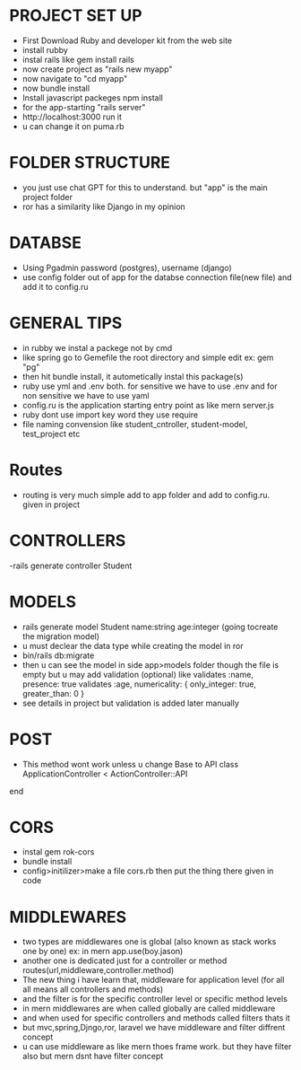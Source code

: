 # PROJECT SET UP

- First Download Ruby and developer kit from the web site
- install rubby
- instal rails like gem install rails
- now create project as "rails new myapp"
- now navigate to "cd myapp"
- now bundle install
- Install javascript packeges npm install
- for the app-starting "rails server"
- http://localhost:3000 run it
- u can change it on puma.rb

# FOLDER STRUCTURE

- you just use chat GPT for this to understand. but "app" is the main project folder
- ror has a similarity like Django in my opinion

# DATABSE

- Using Pgadmin password (postgres), username (django)
- use config folder out of app for the databse connection file(new file) and add it to config.ru

# GENERAL TIPS

- in rubby we instal a packege not by cmd
- like spring go to Gemefile the root directory and simple edit ex: gem "pg"
- then hit bundle install, it autometically instal this package(s)
- ruby use yml and .env both. for sensitive we have to use .env and for non sensitive we have to use yaml
- config.ru is the application starting entry point as like mern server.js
- ruby dont use import key word they use require
- file naming convension like student_cntroller, student-model, test_project etc

# Routes

- routing is very much simple add to app folder and add to config.ru. given in project

# CONTROLLERS

-rails generate controller Student

# MODELS

- rails generate model Student name:string age:integer (going tocreate the migration model)
- u must declear the data type while creating the model in ror
- bin/rails db:migrate
- then u can see the model in side app>models folder though the file is empty but u may add validation (optional) like
  validates :name, presence: true
  validates :age, numericality: { only_integer: true, greater_than: 0 }
- see details in project but validation is added later manually

# POST

- This method wont work unless u change Base to API
  class ApplicationController < ActionController::API

end

# CORS

- instal gem rok-cors
- bundle install
- config>initilizer>make a file cors.rb then put the thing there given in code

# MIDDLEWARES

- two types are middlewares one is global (also known as stack works one by one)
  ex: in mern app.use(boy.jason)
- another one is dedicated just for a controller or method
  routes(url,middleware,controller.method)
- The new thing i have learn that, middleware for application level (for all all means all controllers and methods)
- and the filter is for the specific controller level or specific method levels
- in mern middlewares are when called globally are called middleware
- and when used for specific controllers and methods called filters thats it
- but mvc,spring,Djngo,ror, laravel we have middleware and filter diffrent concept
- u can use middleware as like mern thoes frame work. but they have filter also but mern dsnt have filter concept

